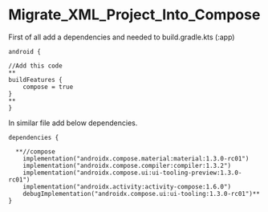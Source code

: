 # Migrate_XML_Project_Into_Compose


First of all add a dependencies and needed to build.gradle.kts (:app)

```
android {

//Add this code
**
buildFeatures {
    compose = true
}
**
}
```


In similar file add below dependencies.
```
dependencies {

  **//compose
    implementation("androidx.compose.material:material:1.3.0-rc01")
    implementation("androidx.compose.compiler:compiler:1.3.2")
    implementation("androidx.compose.ui:ui-tooling-preview:1.3.0-rc01")
    implementation("androidx.activity:activity-compose:1.6.0")
    debugImplementation("androidx.compose.ui:ui-tooling:1.3.0-rc01")**
}
```
